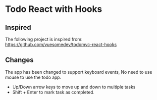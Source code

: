 # Todo React with Hooks

## Inspired

The following project is inspired from: https://github.com/vuesomedev/todomvc-react-hooks

## Changes

The app has been changed to support keyboard events, No need to use mouse to use the todo app.

* Up/Down arrow keys to move up and down to multiple tasks
* Shift + Enter to mark task as completed.


